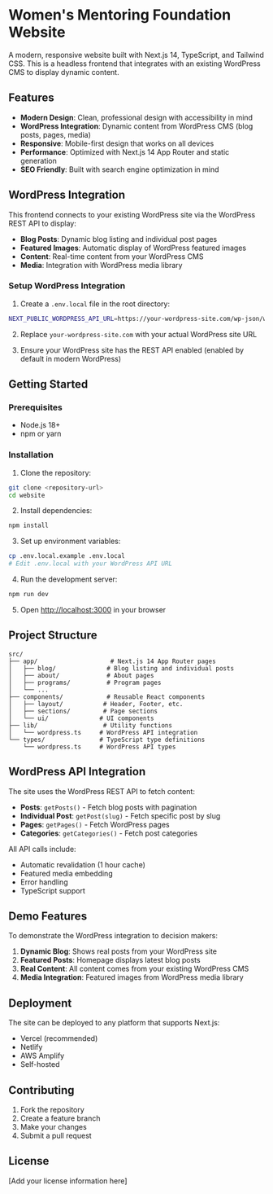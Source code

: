 # Women's Mentoring Foundation Website

A modern, responsive website built with Next.js 14, TypeScript, and Tailwind CSS. This is a headless frontend that integrates with an existing WordPress CMS to display dynamic content.

## Features

- **Modern Design**: Clean, professional design with accessibility in mind
- **WordPress Integration**: Dynamic content from WordPress CMS (blog posts, pages, media)
- **Responsive**: Mobile-first design that works on all devices
- **Performance**: Optimized with Next.js 14 App Router and static generation
- **SEO Friendly**: Built with search engine optimization in mind

## WordPress Integration

This frontend connects to your existing WordPress site via the WordPress REST API to display:

- **Blog Posts**: Dynamic blog listing and individual post pages
- **Featured Images**: Automatic display of WordPress featured images
- **Content**: Real-time content from your WordPress CMS
- **Media**: Integration with WordPress media library

### Setup WordPress Integration

1. Create a `.env.local` file in the root directory:

```bash
NEXT_PUBLIC_WORDPRESS_API_URL=https://your-wordpress-site.com/wp-json/wp/v2
```

2. Replace `your-wordpress-site.com` with your actual WordPress site URL

3. Ensure your WordPress site has the REST API enabled (enabled by default in modern WordPress)

## Getting Started

### Prerequisites

- Node.js 18+
- npm or yarn

### Installation

1. Clone the repository:

```bash
git clone <repository-url>
cd website
```

2. Install dependencies:

```bash
npm install
```

3. Set up environment variables:

```bash
cp .env.local.example .env.local
# Edit .env.local with your WordPress API URL
```

4. Run the development server:

```bash
npm run dev
```

5. Open [http://localhost:3000](http://localhost:3000) in your browser

## Project Structure

```
src/
├── app/                    # Next.js 14 App Router pages
│   ├── blog/              # Blog listing and individual posts
│   ├── about/             # About pages
│   ├── programs/          # Program pages
│   └── ...
├── components/            # Reusable React components
│   ├── layout/           # Header, Footer, etc.
│   ├── sections/         # Page sections
│   └── ui/              # UI components
├── lib/                  # Utility functions
│   └── wordpress.ts     # WordPress API integration
└── types/               # TypeScript type definitions
    └── wordpress.ts     # WordPress API types
```

## WordPress API Integration

The site uses the WordPress REST API to fetch content:

- **Posts**: `getPosts()` - Fetch blog posts with pagination
- **Individual Post**: `getPost(slug)` - Fetch specific post by slug
- **Pages**: `getPages()` - Fetch WordPress pages
- **Categories**: `getCategories()` - Fetch post categories

All API calls include:

- Automatic revalidation (1 hour cache)
- Featured media embedding
- Error handling
- TypeScript support

## Demo Features

To demonstrate the WordPress integration to decision makers:

1. **Dynamic Blog**: Shows real posts from your WordPress site
2. **Featured Posts**: Homepage displays latest blog posts
3. **Real Content**: All content comes from your existing WordPress CMS
4. **Media Integration**: Featured images from WordPress media library

## Deployment

The site can be deployed to any platform that supports Next.js:

- Vercel (recommended)
- Netlify
- AWS Amplify
- Self-hosted

## Contributing

1. Fork the repository
2. Create a feature branch
3. Make your changes
4. Submit a pull request

## License

[Add your license information here]
